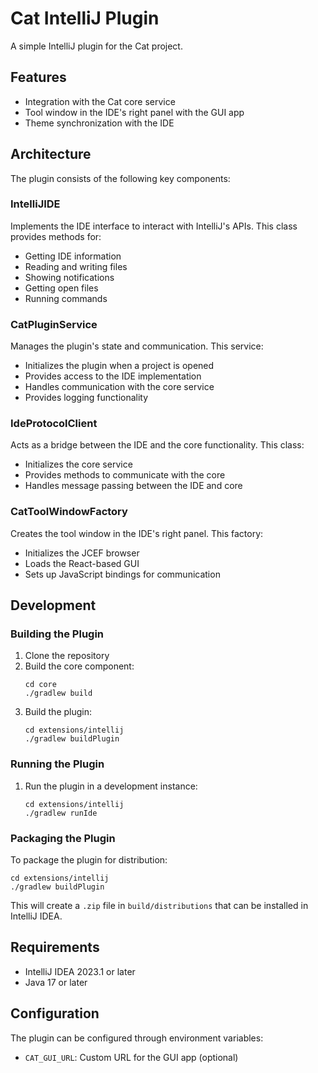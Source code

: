 # Cat IntelliJ Plugin

A simple IntelliJ plugin for the Cat project.

## Features

- Integration with the Cat core service
- Tool window in the IDE's right panel with the GUI app
- Theme synchronization with the IDE

## Architecture

The plugin consists of the following key components:

### IntelliJIDE

Implements the IDE interface to interact with IntelliJ's APIs. This class provides methods for:
- Getting IDE information
- Reading and writing files
- Showing notifications
- Getting open files
- Running commands

### CatPluginService

Manages the plugin's state and communication. This service:
- Initializes the plugin when a project is opened
- Provides access to the IDE implementation
- Handles communication with the core service
- Provides logging functionality

### IdeProtocolClient

Acts as a bridge between the IDE and the core functionality. This class:
- Initializes the core service
- Provides methods to communicate with the core
- Handles message passing between the IDE and core

### CatToolWindowFactory

Creates the tool window in the IDE's right panel. This factory:
- Initializes the JCEF browser
- Loads the React-based GUI
- Sets up JavaScript bindings for communication

## Development

### Building the Plugin

1. Clone the repository
2. Build the core component:
   ```
   cd core
   ./gradlew build
   ```
3. Build the plugin:
   ```
   cd extensions/intellij
   ./gradlew buildPlugin
   ```

### Running the Plugin

1. Run the plugin in a development instance:
   ```
   cd extensions/intellij
   ./gradlew runIde
   ```

### Packaging the Plugin

To package the plugin for distribution:
```
cd extensions/intellij
./gradlew buildPlugin
```

This will create a `.zip` file in `build/distributions` that can be installed in IntelliJ IDEA.

## Requirements

- IntelliJ IDEA 2023.1 or later
- Java 17 or later

## Configuration

The plugin can be configured through environment variables:

- `CAT_GUI_URL`: Custom URL for the GUI app (optional)

